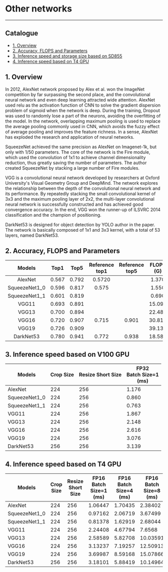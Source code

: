 # Other networks
---
## Catalogue

* [1. Overview](#1)
* [2. Accuracy, FLOPS and Parameters](#2)
* [3. Inference speed and storage size based on SD855](#3)
* [4. Inference speed based on T4 GPU](#4)

<a name='1'></a>
## 1. Overview

In 2012, AlexNet network proposed by Alex et al. won the ImageNet competition by far surpassing the second place, and the convolutional neural network and even deep learning attracted wide attention. AlexNet used relu as the activation function of CNN to solve the gradient dispersion problem of sigmoid when the network is deep. During the training, Dropout was used to randomly lose a part of the neurons, avoiding the overfitting of the model. In the network, overlapping maximum pooling is used to replace the average pooling commonly used in CNN, which avoids the fuzzy effect of average pooling and improves the feature richness. In a sense, AlexNet has exploded the research and application of neural networks.

SqueezeNet achieved the same precision as AlexNet on Imagenet-1k, but only with 1/50 parameters. The core of the network is the Fire module, which used the convolution of 1x1 to achieve channel dimensionality reduction, thus greatly saving the number of parameters. The author created SqueezeNet by stacking a large number of Fire modules.

VGG is a convolutional neural network developed by researchers at Oxford University's Visual Geometry Group and DeepMind. The network explores the relationship between the depth of the convolutional neural network and its performance. By repeatedly stacking the small convolutional kernel of 3x3 and the maximum pooling layer of 2x2, the multi-layer convolutional neural network is successfully constructed and has achieved good convergence accuracy. In the end, VGG won the runner-up of ILSVRC 2014 classification and the champion of positioning.

DarkNet53 is designed for object detection by YOLO author in the paper. The network is basically composed of 1x1 and 3x3 kernel, with a total of 53 layers, named DarkNet53.


<a name='2'></a>
## 2. Accuracy, FLOPS and Parameters

| Models                    | Top1   | Top5   | Reference<br>top1 | Reference<br>top5 | FLOPS<br>(G) | Parameters<br>(M) |
|:--:|:--:|:--:|:--:|:--:|:--:|:--:|
| AlexNet                   | 0.567  | 0.792  | 0.5720            |                   | 1.370        | 61.090            |
| SqueezeNet1_0             | 0.596  | 0.817  | 0.575             |                   | 1.550        | 1.240             |
| SqueezeNet1_1             | 0.601  | 0.819  |                   |                   | 0.690        | 1.230             |
| VGG11                     | 0.693  | 0.891  |                   |                   | 15.090       | 132.850           |
| VGG13                     | 0.700  | 0.894  |                   |                   | 22.480       | 133.030           |
| VGG16                     | 0.720  | 0.907  | 0.715             | 0.901             | 30.810       | 138.340           |
| VGG19                     | 0.726  | 0.909  |                   |                   | 39.130       | 143.650           |
| DarkNet53                 | 0.780  | 0.941  | 0.772             | 0.938             | 18.580       | 41.600            |


<a name='3'></a>
## 3. Inference speed based on V100 GPU


| Models                 | Crop Size | Resize Short Size | FP32<br>Batch Size=1<br>(ms) |
|---------------------------|-----------|-------------------|----------------------|
| AlexNet                   | 224       | 256               | 1.176                |
| SqueezeNet1_0             | 224       | 256               | 0.860                |
| SqueezeNet1_1             | 224       | 256               | 0.763                |
| VGG11                     | 224       | 256               | 1.867                |
| VGG13                     | 224       | 256               | 2.148                |
| VGG16                     | 224       | 256               | 2.616                |
| VGG19                     | 224       | 256               | 3.076                |
| DarkNet53                 | 256       | 256               | 3.139                |

<a name='4'></a>
## 4. Inference speed based on T4 GPU

| Models                | Crop Size | Resize Short Size | FP16<br>Batch Size=1<br>(ms) | FP16<br>Batch Size=4<br>(ms) | FP16<br>Batch Size=8<br>(ms) | FP32<br>Batch Size=1<br>(ms) | FP32<br>Batch Size=4<br>(ms) | FP32<br>Batch Size=8<br>(ms) |
|-----------------------|-----------|-------------------|------------------------------|------------------------------|------------------------------|------------------------------|------------------------------|------------------------------|
| AlexNet               | 224       | 256               | 1.06447                      | 1.70435                      | 2.38402                      | 1.44993                      | 2.46696                      | 3.72085                      |
| SqueezeNet1_0         | 224       | 256               | 0.97162                      | 2.06719                      | 3.67499                      | 0.96736                      | 2.53221                      | 4.54047                      |
| SqueezeNet1_1         | 224       | 256               | 0.81378                      | 1.62919                      | 2.68044                      | 0.76032                      | 1.877                        | 3.15298                      |
| VGG11                 | 224       | 256               | 2.24408                      | 4.67794                      | 7.6568                       | 3.90412                      | 9.51147                      | 17.14168                     |
| VGG13                 | 224       | 256               | 2.58589                      | 5.82708                      | 10.03591                     | 4.64684                      | 12.61558                     | 23.70015                     |
| VGG16                 | 224       | 256               | 3.13237                      | 7.19257                      | 12.50913                     | 5.61769                      | 16.40064                     | 32.03939                     |
| VGG19                 | 224       | 256               | 3.69987                      | 8.59168                      | 15.07866                     | 6.65221                      | 20.4334                      | 41.55902                     |
| DarkNet53             | 256       | 256               | 3.18101                      | 5.88419                      | 10.14964                     | 4.10829                      | 12.1714                      | 22.15266                     |
